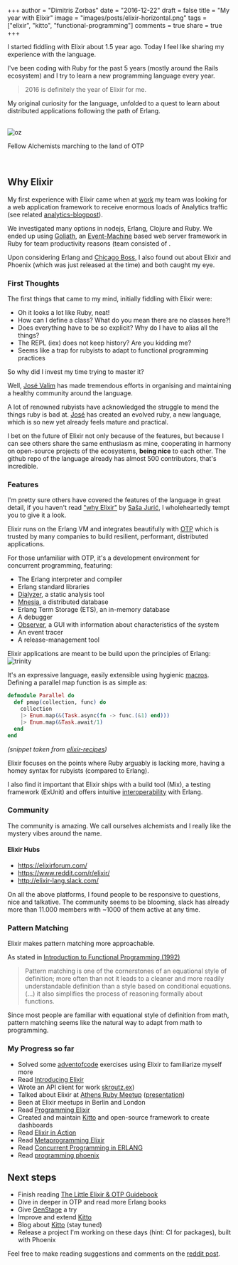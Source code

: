 +++
author = "Dimitris Zorbas"
date = "2016-12-22"
draft = false
title = "My year with Elixir"
image = "images/posts/elixir-horizontal.png"
tags = ["elixir", "kitto", "functional-programming"]
comments = true
share = true
+++

I started fiddling with Elixir about 1.5 year ago. Today I feel like sharing my 
experience with the language.

I've been coding with Ruby for the past 5 years (mostly around the Rails
ecosystem) and I try to learn a new programming language every year.

> 2016 is definitely the year of Elixir for me.

My original curiosity for the language, unfolded to a quest to learn about
distributed applications following the path of Erlang.

</br>

<div class="polaroid">
  <img src="http://i.imgur.com/n3CIYyt.jpg" class="img-medium" alt="oz">
  <p>Fellow Alchemists marching to the land of OTP</p>
</div>

</br>

## Why Elixir

My first experience with Elixir came when at [work](http://skroutz.gr) my team was
looking for a web application framework to receive enormous
loads of Analytics traffic (see related [analytics-blogpost][analytics-blogpost]).

We investigated many options in nodejs, Erlang, Clojure and Ruby.
We ended up using [Goliath][goliath], an [Event-Machine][eventmachine] based web server
framework in Ruby for team productivity reasons (team consisted of .


Upon considering Erlang and [Chicago Boss][chicago-boss], I also
found out about Elixir and Phoenix (which was just released at the time) and both caught my eye.

### First Thoughts

The first things that came to my mind, initially fiddling with Elixir were:

* Oh it looks a lot like Ruby, neat!
* How can I define a class? What do you mean there are no classes here?!
* Does everything have to be so explicit? Why do I have to alias all the things?
* The REPL (iex) does not keep history? Are you kidding me?
* Seems like a trap for rubyists to adapt to functional programming practices

So why did I invest my time trying to master it?

Well, [José Valim][valim] has made tremendous efforts in organising and maintaining a healthy
community around the language.

A lot of renowned rubyists have acknowledged the struggle to mend the things ruby is bad at.
[José][valim] has created an evolved ruby, a new language, which is so new yet
already feels mature and practical.

I bet on the future of Elixir not only because of the features, but
because I can see others share the same enthusiasm as mine, cooperating
in harmony on open-source projects of the ecosystems, __being nice__ to each
other. The github repo of the language already has almost 500
contributors, that's incredible.

### Features

I'm pretty sure others have covered the features of the language in
great detail, if you haven't read ["why Elixir"][why-elixir] by [Saša Jurić][juric],
I wholeheartedly tempt you to give it a look.

Elixir runs on the Erlang VM and integrates beautifully with [OTP][otp]
which is trusted by many companies to build resilient, performant, distributed applications.

For those unfamiliar with OTP, it's a development environment for
concurrent programming, featuring:

* The Erlang interpreter and compiler
* Erlang standard libraries
* [Dialyzer][dialyzer], a static analysis tool
* [Mnesia][mnesia], a distributed database
* Erlang Term Storage (ETS), an in-memory database
* A debugger
* [Observer][observer], a GUI with information about characteristics of the system
* An event tracer
* A release-management tool

Elixir applications are meant to be build upon the principles of Erlang:
<img src="http://i.imgur.com/rv6a5zV.jpg" alt="trinity">

It's an expressive language, easily extensible using hygienic [macros][macros].  
Defining a parallel map function is as simple as:

```elixir
defmodule Parallel do
  def pmap(collection, func) do
    collection
    |> Enum.map(&(Task.async(fn -> func.(&1) end)))
    |> Enum.map(&Task.await/1)
  end
end
```

_(snippet taken from [elixir-recipes][elixir-recipes])_

Elixir focuses on the points where Ruby arguably is lacking more, having a homey
syntax for rubyists (compared to Erlang).

I also find it important that Elixir ships with a build tool (Mix), a
testing framework (ExUnit) and offers intuitive [interoperability] with Erlang.

### Community

The community is amazing. We call ourselves alchemists and I really like
the mystery vibes around the name.

#### Elixir Hubs

* https://elixirforum.com/
* https://www.reddit.com/r/elixir/
* http://elixir-lang.slack.com/

On all the above platforms, I found people to be responsive to
questions, nice and talkative. The community seems to be blooming, slack
has already more than 11.000 members with ~1000 of them active at any time.

### Pattern Matching

Elixir makes pattern matching more approachable.

As stated in [Introduction to Functional Programming (1992)][introduction-fp]

> Pattern matching is one of the cornerstones of an equational style of
> definition; more often than not it leads to a cleaner and more readily understandable
> definition than a style based on conditional equations.
> (...) it also simplifies the process of reasoning formally about functions.

Since most people are familiar with equational style of definition from math,
pattern matching seems like the natural way to adapt from math to programming.

### My Progress so far

* Solved some [adventofcode][adventofcode] exercises using Elixir to familiarize myself more
* Read [Introducing Elixir][introducing-elixir]
* Wrote an API client for work [skroutz.ex][skroutz.ex])
* Talked about Elixir at [Athens Ruby Meetup][ruby-meetup] ([presentation][elixir-presentation])
* Been at Elixir meetups in Berlin and London
* Read [Programming Elixir][programming-elixir]
* Created and maintain [Kitto][kitto] and open-source framework to create dashboards
* Read [Elixir in Action][elixir-in-action]
* Read [Metaprogramming Elixir][metaprogramming-elixir]
* Read [Concurrent Programming in
  ERLANG][concurrent-programming-erlang]
* Read [programming phoenix][programming-phoenix]

## Next steps

* Finish reading [The Little Elixir & OTP Guidebook][elixir-otp-guidebook]
* Dive in deeper in OTP and read more Erlang books
* Give [GenStage][gen_stage] a try
* Improve and extend [Kitto][kitto]
* Blog about [Kitto][kitto] (stay tuned)
* Release a project I'm working on these days (hint: CI for packages), built with Phoenix

Feel free to make reading suggestions and comments on the [reddit post](https://www.reddit.com/r/elixir/comments/5jwxuc/my_year_with_elixir/).

[analytics-blogpost]: https://engineering.skroutz.gr/blog/skroutz-analytics/
[goliath]: https://github.com/postrank-labs/goliath
[kitto]: https://github.com/kittoframework/kitto
[valim]: https://github.com/josevalim
[otp]: https://github.com/erlang/otp
[skroutz.ex]: https://github.com/skroutz/skroutz.ex
[elixir-presentation]: https://speakerdeck.com/zorbash/lets-talk-about-elixir
[introducing-elixir]: https://www.goodreads.com/book/show/18194084-introducing-elixir
[programming-elixir]: https://www.goodreads.com/book/show/17971957-programming-elixir
[elixir-in-action]: https://www.goodreads.com/book/show/20524444-elixir-in-action
[metaprogramming-elixir]: https://www.goodreads.com/book/show/20524444-elixir-in-action
[concurrent-programming-erlang]: https://www.goodreads.com/book/show/808815.Concurrent_Programming_ERLANG
[programming-phoenix]: https://www.goodreads.com/book/show/26871792-programming-phoenix
[elixir-otp-guidebook]: https://www.goodreads.com/book/show/25563811-the-little-elixir-otp-guidebook
[introduction-fp]: https://www.amazon.com/dp/0134841972
[interoperability]: http://elixir-lang.org/getting-started/erlang-libraries.html
[elixir-recipes]: http://elixir-recipes.github.io
[macros]: http://elixir-lang.org/getting-started/meta/macros.html
[elixir-contributors]: https://github.com/elixir-lang/elixir/graphs/contributor://github.com/elixir-lang/elixir/graphs/contributors
[gen_stage]: https://github.com/elixir-lang/gen_stage
[eventmachine]: https://github.com/eventmachine/eventmachine
[ruby-meetup]: https://www.meetup.com/Athens-Ruby-Meetup/
[why-elixir]: http://theerlangelist.com/article/why_elixir
[juric]: https://github.com/sasa1977
[adventofcode]: https://adventofcode.com/
[dialyzer]: http://learnyousomeerlang.com/dialyzer
[mnesia]: https://elixirschool.com/lessons/specifics/mnesia/
[observer]: http://elixir-lang.org/getting-started/mix-otp/supervisor-and-application.html#observer
[chicago-boss]: http://chicagoboss.org/
